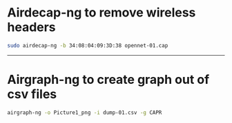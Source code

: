 
# Airdecap-ng to remove wireless headers
```bash
sudo airdecap-ng -b 34:08:04:09:3D:38 opennet-01.cap
```
-----------------------

# Airgraph-ng to create graph out of csv files
```bash
airgraph-ng -o Picture1_png -i dump-01.csv -g CAPR
```

